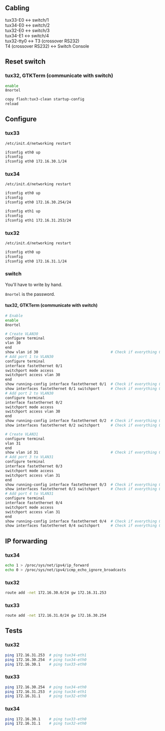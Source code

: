 ## Cabling

tux33-E0 ↔ switch/1  
tux34-E0 ↔ switch/2  
tux32-E0 ↔ switch/3  
tux34-E1 ↔ switch/4  
tux32-tty0 ↔ T3 (crossover RS232)  
T4 (crossover RS232) ↔ Switch Console

## Reset switch

### tux32, GTKTerm (communicate with switch)
```sh
enable
8nortel

copy flash:tux3-clean startup-config
reload
```

## Configure

### tux33

```sh
/etc/init.d/networking restart

ifconfig eth0 up
ifconfig
ifconfig eth0 172.16.30.1/24
```

### tux34

```sh
/etc/init.d/networking restart

ifconfig eth0 up
ifconfig
ifconfig eth0 172.16.30.254/24

ifconfig eth1 up
ifconfig
ifconfig eth1 172.16.31.253/24
```

### tux32

```sh
/etc/init.d/networking restart

ifconfig eth0 up
ifconfig
ifconfig eth0 172.16.31.1/24
```

### switch

You'll have to write by hand.

`8nortel` is the password.

#### tux32, GTKTerm (communicate with switch)
```sh
# Enable
enable
8nortel

# Create VLAN30
configure terminal
vlan 30
end
show vlan id 30                                 # Check if everything OK
# Add port 1 to VLAN30
configure terminal
interface fastethernet 0/1
switchport mode access
switchport access vlan 30
end
show running-config interface fastethernet 0/1  # Check if everything OK
show interfaces fastethernet 0/1 switchport     # Check if everything OK
# Add port 2 to VLAN30
configure terminal
interface fastethernet 0/2
switchport mode access
switchport access vlan 30
end
show running-config interface fastethernet 0/2  # Check if everything OK
show interfaces fastethernet 0/2 switchport     # Check if everything OK

# Create VLAN31
configure terminal
vlan 31
end
show vlan id 31                                 # Check if everything OK
# Add port 3 to VLAN31
configure terminal
interface fastethernet 0/3
switchport mode access
switchport access vlan 31
end
show running-config interface fastethernet 0/3  # Check if everything OK
show interfaces fastethernet 0/3 switchport     # Check if everything OK
# Add port 4 to VLAN31
configure terminal
interface fastethernet 0/4
switchport mode access
switchport access vlan 31
end
show running-config interface fastethernet 0/4  # Check if everything OK
show interfaces fastethernet 0/4 switchport     # Check if everything OK
```

## IP forwarding

### tux34
```sh
echo 1 > /proc/sys/net/ipv4/ip_forward
echo 0 > /proc/sys/net/ipv4/icmp_echo_ignore_broadcasts
```

### tux32
```sh
route add -net 172.16.30.0/24 gw 172.16.31.253
```

### tux33
```sh
route add -net 172.16.31.0/24 gw 172.16.30.254
```

## Tests

### tux32
```sh
ping 172.16.31.253  # ping tux34-eth1
ping 172.16.30.254  # ping tux34-eth0
ping 172.16.30.1    # ping tux33-eth0
```

### tux33
```sh
ping 172.16.30.254  # ping tux34-eth0
ping 172.16.31.253  # ping tux34-eth1
ping 172.16.31.1    # ping tux32-eth0
```

### tux34
```sh
ping 172.16.30.1    # ping tux33-eth0
ping 172.16.31.1    # ping tux32-eth0
```
